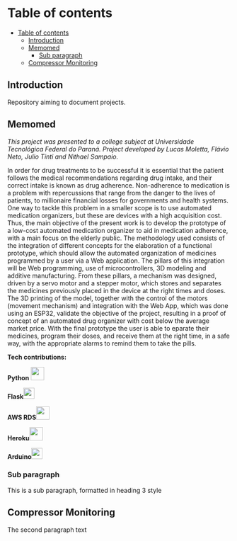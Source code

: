 # Table of contents
- [Table of contents](#table-of-contents)
  - [Introduction ](#introduction-)
  - [Memomed ](#memomed-)
    - [Sub paragraph ](#sub-paragraph-)
  - [Compressor Monitoring ](#compressor-monitoring-)

## Introduction <a name="introduction"></a>
Repository aiming to document projects.

## Memomed <a name="paragraph1"></a>
*This project was presented to a college subject at Universidade Tecnológica Federal do Paraná. Project developed by Lucas Moletta, Flávio Neto, Julio Tinti and Nithael Sampaio.*

In order for drug treatments to be successful it is essential that the patient follows the medical recommendations regarding drug intake, and their correct intake is known as drug adherence. Non-adherence to medication is a problem with repercussions that range from the danger to the lives of patients, to millionaire financial losses for governments and health systems. One way to tackle this problem in a smaller scope is to use automated medication organizers, but these are devices with a high acquisition cost. Thus, the main objective of the present work is to develop the prototype of a low-cost automated medication organizer to aid in medication adherence, with a main focus on the elderly public. 
The methodology used consists of the integration of different concepts for the elaboration of a functional prototype, which should allow the automated organization of medicines programmed by a user via a
Web application. The pillars of this integration will be Web programming, use of microcontrollers, 3D modeling and additive manufacturing. From these pillars, a mechanism was designed, driven by a servo motor and a stepper motor, which stores and separates the medicines previously placed in the device at the right times and doses. 
The 3D printing of the model, together with the control of the motors (movement mechanism) and integration with the Web App, which was done using an ESP32, validate the objective of the project, resulting in a proof of concept of an automated drug organizer with cost below the average market price. With the final prototype the user is able to eparate their medicines, program their doses, and receive them at the right time, in a safe way, with the appropriate alarms to remind them to take the pills. 

**Tech contributions:**

**Python** <img src="https://pluspng.com/img-png/python-logo-png-open-2000.png" width="30" /> 

**Flask**<img src="https://flask-training-courses.uk/images/flask-logo.png" width="25" />

**AWS RDS**<img src="https://th.bing.com/th/id/OIP.YDC9AW6r8J8LTzqtljITTAAAAA?pid=ImgDet&rs=1" width="30" />

**Heroku**<img src="https://hidenobu-tokuda.com/wp-content/uploads/2019/05/heroku-logo-solid-gradient.png" width="30" />
  
**Arduino**<img src="https://th.bing.com/th/id/OIP.kudi1RWT2QjTBcDNC86DWAHaHa?pid=ImgDet&rs=1" width="25" />



### Sub paragraph <a name="subparagraph1"></a>
This is a sub paragraph, formatted in heading 3 style

## Compressor Monitoring <a name="paragraph2"></a>
The second paragraph text
